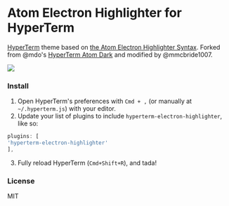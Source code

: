 # Atom Electron Highlighter for HyperTerm

[HyperTerm](https://hyperterm.org) theme based on [the Atom Electron Highlighter Syntax](https://github.com/mmcbride1007/electron-highlighter-syntax). Forked from @mdo's [HyperTerm Atom Dark](https://github.com/mdo/hyperterm-atom-dark) and modified by @mmcbride1007.

![](https://cdn.rawgit.com/mmcbride1007/hyperterm-electron-highlighter/13974cb2ff5a21f01871487cd0c5917ee849f8bf/screenshot.png)

### Install

1. Open HyperTerm's preferences with `Cmd + ,` (or manually at `~/.hyperterm.js`) with your editor.
2. Update your list of plugins to include `hyperterm-electron-highlighter`, like so:

  ```js
plugins: [
  'hyperterm-electron-highlighter'
],
```
3. Fully reload HyperTerm (`Cmd+Shift+R`), and tada!

### License

MIT
